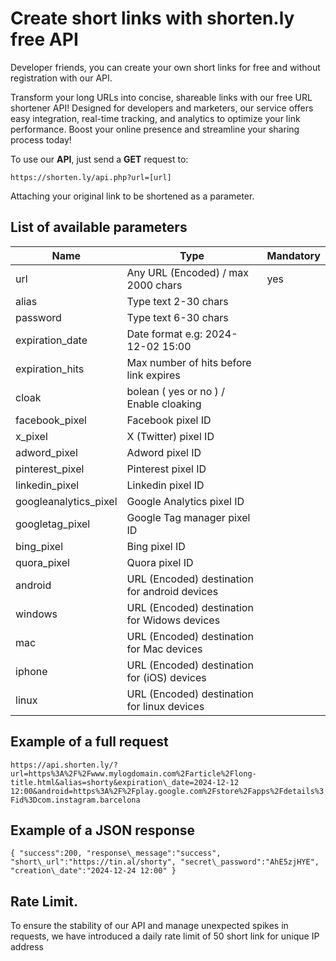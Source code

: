 Create short links with shorten.ly free API
========================================================

Developer friends, you can create your own short links for free and without registration with our API.

Transform your long URLs into concise, shareable links with our free URL shortener API! Designed for developers and marketers, our service offers easy integration, real-time tracking, and analytics to optimize your link performance. Boost your online presence and streamline your sharing process today!

To use our **API**, just send a **GET** request to:

`https://shorten.ly/api.php?url=[url]`

Attaching your original link to be shortened as a parameter.

List of available parameters
----------------------------

| Name                  | Type                                          | Mandatory |
|-----------------------|-----------------------------------------------|-----------|
| url                   | Any URL (Encoded) / max 2000 chars            | yes       |
| alias                 | Type text 2-30 chars                          |           |
| password              | Type text 6-30 chars                          |           |
| expiration_date       | Date format e.g: 2024-12-02 15:00             |           |
| expiration_hits       | Max number of hits before link expires        |           |
| cloak                 | bolean ( yes or no ) / Enable cloaking        |           |
| facebook_pixel        | Facebook pixel ID                             |           |
| x_pixel               | X (Twitter) pixel ID                          |           |
| adword_pixel          | Adword pixel ID                               |           |
| pinterest_pixel       | Pinterest pixel ID                            |           |
| linkedin_pixel        | Linkedin pixel ID                             |           |
| googleanalytics_pixel | Google Analytics pixel ID                     |           |
| googletag_pixel       | Google Tag manager pixel ID                   |           |
| bing_pixel            | Bing pixel ID                                 |           |
| quora_pixel           | Quora  pixel ID                               |           |
| android               | URL (Encoded) destination for android devices |           |
| windows               | URL (Encoded) destination for Widows devices  |           |
| mac                   | URL (Encoded) destination for Mac devices     |           |
| iphone                | URL (Encoded) destination for (iOS) devices   |           |
| linux                 | URL (Encoded) destination for linux devices   |           |


Example of a full request
-------------------------

`https://api.shorten.ly/?url=https%3A%2F%2Fwww.mylogdomain.com%2Farticle%2Flong-title.html&alias=shorty&expiration\_date=2024-12-12 12:00&android=https%3A%2F%2Fplay.google.com%2Fstore%2Fapps%2Fdetails%3Fid%3Dcom.instagram.barcelona`

Example of a JSON response
--------------------------
`{
    "success":200,
    "response\_message":"success",
    "short\_url":"https://tin.al/shorty",
    "secret\_password":"AhE5zjHYE",
    "creation\_date":"2024-12-24 12:00"
}`   

Rate Limit.
-----------

To ensure the stability of our API and manage unexpected spikes in requests, we have introduced a daily rate limit of 50 short link for unique IP address
